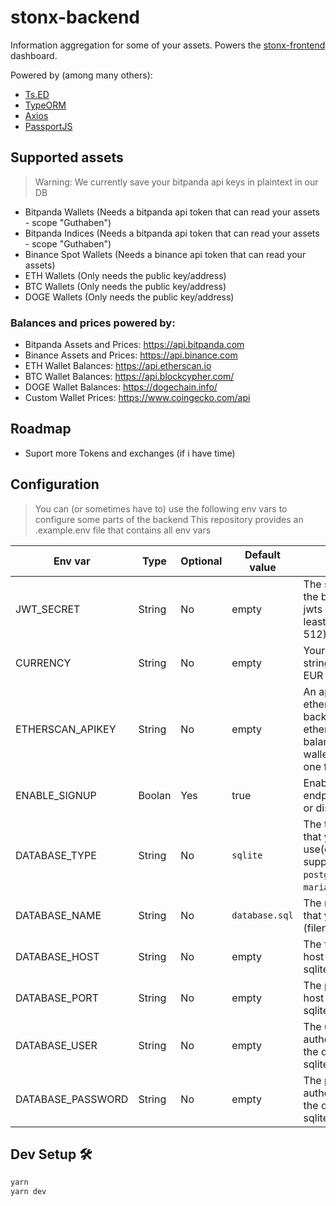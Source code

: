 # stonx-backend

Information aggregation for some of your assets.
Powers the [stonx-frontend](https://github.com/nicolaiort/stonx-frontend) dashboard.

Powered by (among many others):
* [Ts.ED](https://tsed.io)
* [TypeORM](https://typeorm.io/)
* [Axios](https://axios-http.com/)
* [PassportJS](https://www.passportjs.org/)

## Supported assets
> Warning: We currently save your bitpanda api keys in plaintext in our DB

* Bitpanda Wallets (Needs a bitpanda api token that can read your assets - scope "Guthaben")
* Bitpanda Indices (Needs a bitpanda api token that can read your assets - scope "Guthaben")
* Binance Spot Wallets (Needs a binance api token that can read your assets)
* ETH Wallets (Only needs the public key/address)
* BTC Wallets (Only needs the public key/address)
* DOGE Wallets (Only needs the public key/address)

### Balances and prices powered by:
* Bitpanda Assets and Prices: https://api.bitpanda.com
* Binance Assets and Prices: https://api.binance.com
* ETH Wallet Balances: https://api.etherscan.io
* BTC Wallet Balances: https://api.blockcypher.com/
* DOGE Wallet Balances: https://dogechain.info/
* Custom Wallet Prices: https://www.coingecko.com/api

## Roadmap
* Suport more Tokens and exchanges (if i have time)

## Configuration
> You can (or sometimes have to) use the following env vars to configure some parts of the backend
> This repository provides an .example.env file that contains all env vars

| Env var | Type | Optional | Default value | Description|
| - | - | - | - | - |
| JWT_SECRET | String | No | empty | The secret used by the backend to sign jwts - Should be at least 32bits (Max 512) |
| CURRENCY | String | No | empty | Your local currency string (Tested with EUR and USD) |
| ETHERSCAN_APIKEY | String | No | empty | An api key for etherscan - the backend uses etherscan to get the balance of erc20 wallets - You can get one for free [here](https://etherscan.io/apis) |
| ENABLE_SIGNUP | Boolan | Yes | true | Enable the aut/signup endpoint(true,default) or disable it |
| DATABASE_TYPE | String | No | `sqlite` | The type of the db that you want to use(currently supported: `sqlite`, `postgres`, `mysql`, `mariadb`) |
| DATABASE_NAME | String | No | `database.sql` | The name of the db that you want to use (filename for sqlite) |
| DATABASE_HOST | String | No | empty | The fqdn for the db's host (empty for sqlite) |
| DATABASE_PORT | String | No | empty | The port for the db's host (empty for sqlite) |
| DATABASE_USER | String | No | empty | The user to authenticate against the db (empty for sqlite) |
| DATABASE_PASSWORD | String | No | empty | The password to authenticate against the db (empty for sqlite) |

## Dev Setup 🛠
```bash
yarn
yarn dev
```
